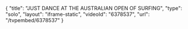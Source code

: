 {
    "title": "JUST DANCE AT THE AUSTRALIAN OPEN OF SURFING",
    "type": "solo",
    "layout": "iframe-static",
    "videoId": "6378537",
    "url": "\/tvpembed\/6378537"
}